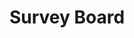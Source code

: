 ---
pid: ls220
title: Survey Board
location_transcription: All parts in Philly
coordinates: "[-75.170294694026, 39.957830199604]"
zipcode: 
gen_neighborhood: 
neighborhood: 
outside_phl: 
age: '40'
age_range: 40-49
instagram: 
image_file_name: ls_220.jpg
proposal_transcription: A survey board that is placed in every park in order to illicit
  ideas from people on how to better Philadelphia as a city.
topic: Environment,Neighborhoods
topic_summary: 0, 0, 0
type: 2D,Interactive,Space,Image
keywords_other: 
credit: 
image_labels: 
twitter: 
facebook: 
permalink: "/monuments/ls220/"
layout: item-page
---